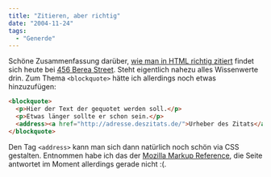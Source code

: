 ```yaml
---
title: "Zitieren, aber richtig"
date: "2004-11-24"
tags:
  - "Generde"
---
```


Schöne Zusammenfassung darüber, [wie man in HTML richtig zitiert](http://www.456bereastreet.com/archive/200411/quotations_and_citations_quoting_text/) findet sich heute bei [456 Berea Street](http://www.456bereastreet.com). Steht eigentlich nahezu alles Wissenwerte drin. Zum Thema `<blockquote>` hätte ich allerdings noch etwas hinzuzufügen:

```html
<blockquote>
  <p>Hier der Text der gequotet werden soll.</p>
  <p>Etwas länger sollte er schon sein.</p>
  <address><a href="http://adresse.deszitats.de/">Urheber des Zitats</a></address>
</blockquote>
```

Den Tag `<address>` kann man sich dann natürlich noch schön via CSS gestalten. Entnommen habe ich das der [Mozilla Markup Reference](http://www.mozilla.org/contribute/writing/markup#quotations), die Seite antwortet im Moment allerdings gerade nicht :(.
